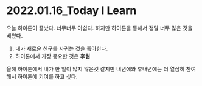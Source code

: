 # 2022.01.16_Today I Learn

오늘 하이톤이 끝났다. 너무너무 아쉽다. 하지만 하이톤을 통해서 정말 너무 많은 것을 배웠다. 

1. 내가 새로운 친구를 사귀는 것을 좋아한다.
2. 하이톤에서 가장 중요한 것은 **후원**

올해 하이톤에서 내가 한 일이 많지 않은것 같지만 내년에와 후내년에는 더 열심히 찬여해서 하이톤에 기여를 하고 싶다. 
